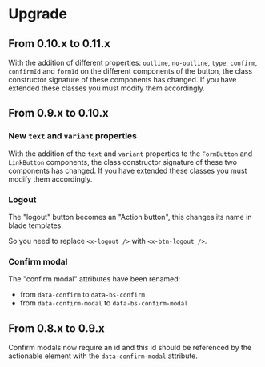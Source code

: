 Upgrade
=======

From 0.10.x to 0.11.x
---------------------

With the addition of different properties: `outline`, `no-outline`, `type`, `confirm`, `confirmId` and `formId` on the different components of the button, the class constructor signature of these components has changed. If you have extended these classes you must modify them accordingly.


From 0.9.x to 0.10.x
--------------------

### New `text` and `variant` properties

With the addition of the `text` and `variant` properties to the `FormButton` and `LinkButton` components, the class constructor signature of these two components has changed. If you have extended these classes you must modify them accordingly.

### Logout

The "logout" button becomes an "Action button", this changes its name in blade templates.

So you need to replace `<x-logout />` with `<x-btn-logout />`.

### Confirm modal

The "confirm modal" attributes have been renamed:

- from `data-confirm` to `data-bs-confirm`
- from `data-confirm-modal` to `data-bs-confirm-modal`


From 0.8.x to 0.9.x
-------------------

Confirm modals now require an id and this id should be referenced by the actionable element with the `data-confirm-modal` attribute.
